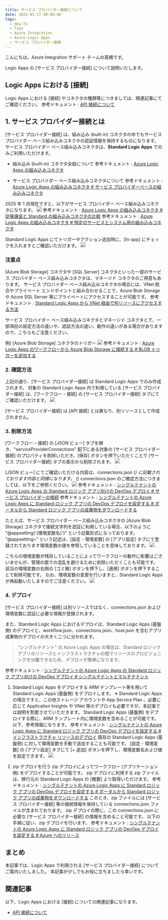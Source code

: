```yaml
---
title: サービス プロバイダー接続について
date: 2025-01-17 00:00:00
tags:
  - How-To
  - Tips
  - Azure Integration
  - Azure Logic Apps
  - サービス プロバイダー接続
---
```


こんにちは。Azure Integration サポート チームの髙橋です。

Logic Apps の [サービス プロバイダー接続] について説明いたします。

<!-- more -->

## Logic Apps における [接続]
Logic Apps における [接続] やコネクタの種類等につきましては、関連記事にてご確認ください。
参考ドキュメント : [API 接続について](https://jpazinteg.github.io/blog/LogicApps/apiConnection/)

## 1. サービス プロバイダー接続とは
[サービス プロバイダー接続] は、組み込み (built-in) コネクタの中でもサービス プロバイダー ベース組み込みコネクタの認証情報を保持するものになります。
サービス プロバイダー ベース組み込みコネクタは、**Standard Logic Apps** でのみご利用いただけます。

- 組み込み (built-in) コネクタ全般について
参考ドキュメント : [Azure Logic Apps の組み込みコネクタ](https://learn.microsoft.com/ja-jp/azure/connectors/built-in)

- サービス プロバイダー ベース組み込みコネクタについて
参考ドキュメント : [Azure Logic Apps の組み込みコネクタ # サービス プロバイダーベースの組み込みコネクタ](https://learn.microsoft.com/ja-jp/azure/connectors/built-in#service-provider-based-built-in-connectors)

2025 年 1 月現在ですと、以下がサービス プロバイダー ベース組み込みコネクタになります。
![](./seviceProviderConnection/seviceProviderConnection01.jpg)
参考ドキュメント : [Azure Logic Apps の組み込みコネクタ # 従量課金と Standard の組み込みコネクタの比較](https://learn.microsoft.com/ja-jp/azure/connectors/built-in#built-in-connectors-in-consumption-versus-standard)
参考ドキュメント : [Azure Logic Apps の組み込みコネクタ # 特定のサービスとシステム用の組み込みコネクタ](https://learn.microsoft.com/ja-jp/azure/connectors/built-in#built-in-connectors-for-specific-services-and-systems)

Standard Logic Apps にてトリガーやアクション追加時に、[In-app] にチェックを入れますとご確認いただけます。
![](./seviceProviderConnection/seviceProviderConnection02.jpg)

### 注意点
[Azure Blob Storage] コネクタや [SQL Server] コネクタといった一部のサービス プロバイダー ベース組み込みコネクタは、マネージド コネクタのご用意もあります。
サービス プロバイダー ベース組み込みコネクタの場合には、VNet 統合やプライベート エンドポイントと組み合わせることで、Azure Blob Storage や Azure SQL Server 等にプライベートにアクセスすることが可能です。
参考ドキュメント : [Standard Logic Apps から VNet 経由で別リソースにアクセスする方法](https://jpazinteg.github.io/blog/LogicApps/vnetIntergration/)

サービス プロバイダー ベース組み込みコネクタとマネージド コネクタとで、一部項目の設定方法の違いや、認証方法の違い、動作の違いがある場合がありますので、こちらもご注意ください。

例) [Azure Blob Storage] コネクタのトリガー
![](./seviceProviderConnection/seviceProviderConnection03.jpg)
参考ドキュメント : [Azure Logic Apps のワークフローから Azure Blob Storage に接続する # BLOB トリガーを追加する](https://learn.microsoft.com/ja-jp/azure/connectors/connectors-create-api-azureblobstorage?tabs=consumption#add-a-blob-trigger)

### 2. 確認方法
上記の通り、[サービス プロバイダー接続] は Standard Logic Apps でのみ作成されます。
対象の Standard Logic Apps 内で利用している [サービス プロバイダー接続] は、[ワークフロー - 接続] の [サービス プロバイダー接続] タブにてご確認いただけます。
![](./seviceProviderConnection/seviceProviderConnection04.jpg)

[サービス プロバイダー接続] は [API 接続] とは異なり、別リソースとして作成されません。

### 3. 削除方法
[ワークフロー – 接続] の [JSON ビュー] タブを開き、"serviceProviderConnections" 配下にある対象の [サービス プロバイダー接続] のプロパティを削除いただき、[保存] ボタンを押下いただくことで [サービス プロバイダー接続] タブの表示から削除されます。
![](./seviceProviderConnection/seviceProviderConnection05.jpg)

[JSON ビュー] にてご確認いただける内容は、connections.json (*) に記載されております内容と同様になります。
(*) connections.json のご確認方法につきましては、以下をご参照ください。
![](./seviceProviderConnection/seviceProviderConnection06.jpg)
参考ドキュメント : [シングルテナントの Azure Logic Apps の Standard ロジック アプリ向けの DevOps デプロイ # サービス プロバイダーの接続](https://learn.microsoft.com/ja-jp/azure/logic-apps/devops-deployment-single-tenant-azure-logic-apps#service-provider-connections)
参考ドキュメント : [シングルテナントの Azure Logic Apps に Standard ロジック アプリの DevOps デプロイを設定する # ポータルから Standard ロジック アプリの成果物をダウンロードする](https://learn.microsoft.com/ja-jp/azure/logic-apps/set-up-devops-deployment-single-tenant-azure-logic-apps?tabs=github#download-standard-logic-app-artifacts-from-portal)

たとえば、サービス プロバイダー ベース組み込みコネクタの [Azure Blob Storage] コネクタで接続文字列を認証に利用している場合、以下のように "@appsetting('{環境変数名}')" という記載形式になっております。
"@appsetting~" という記述は、[設定 - 環境変数] の [アプリ設定] タブにて登録されております環境変数の値を参照していることを意味しております。
![](./seviceProviderConnection/seviceProviderConnection07.jpg)

こちらの環境変数が残存していることによってワークフローの動作に影響はございませんが、管理の面での混乱を避けるために削除いただくことも可能です。
該当の環境変数の右側の [ゴミ箱] ボタンを押下し、[適用] ボタンを押下することで削除可能です。
なお、環境変数の変更を行いますと、Standard Logic Apps が再起動いたしますのでご注意ください。
![](./seviceProviderConnection/seviceProviderConnection08.jpg)

### 4. デプロイ
[サービス プロバイダー接続] は別リソースではなく、connections.json および環境変数に認証に必要な情報が登録されます。

また、Standard Logic Apps におけるデプロイは、Standard Logic Apps (基盤側) のデプロイと、workflow.json、connections.json、host.json を含むアプリ成果物のデプロイの大きく二つに分かれます。

> "シングルテナント" の Azure Logic Apps の場合は、Standard ロジック アプリのリソースとインフラストラクチャの間でリソースのプロビジョニングを分離できるため、デプロイが簡単になります。

参考ドキュメント : [シングルテナントの Azure Logic Apps の Standard ロジック アプリ向けの DevOps デプロイ # シングルテナントとマルチテナント](https://learn.microsoft.com/ja-jp/azure/logic-apps/devops-deployment-single-tenant-azure-logic-apps#single-tenant-versus-multi-tenant)

1. Standard Logic Apps をデプロイする
ARM テンプレート等を用いて Standard Logic Apps (基盤側) をデプロイします。
※ Standard Logic Apps の場合ですと、この他ストレージ アカウントや App Service Plan 、必要に応じて Application Insights や VNet 等のデプロイも必要ですが、本記事では説明を割愛させていただきます。
Standard Logic Apps (基盤側) をデプロイする際に、ARM テンプレート内に環境変数を含めることが可能です。
以下、参考情報になります。
参考ドキュメント : [シングルテナントの Azure Logic Apps に Standard ロジック アプリの DevOps デプロイを設定する # インフラストラクチャ リソースのデプロイ](https://learn.microsoft.com/ja-jp/azure/logic-apps/set-up-devops-deployment-single-tenant-azure-logic-apps?tabs=github#deploy-infrastructure-resources)
既存の Standard Logic Apps (基盤側) に対して環境変数を手動で追加することも可能です。
[設定 - 環境変数] の [アプリ設定] タブにて [+ 追加] ボタンを押下し、環境変数名および値を設定できます。
![](./seviceProviderConnection/seviceProviderConnection09.jpg)

2. zip デプロイを行う
zip デプロイによってワークフロー (アプリケーション側) をデプロイすることが可能です。
zip デプロイに利用する zip ファイルは、移行元の Standard Logic Apps の [概要] より取得いただけます。
参考ドキュメント : [シングルテナントの Azure Logic Apps に Standard ロジック アプリの DevOps デプロイを設定する # ポータルから Standard ロジック アプリの成果物をダウンロードする](https://learn.microsoft.com/ja-jp/azure/logic-apps/set-up-devops-deployment-single-tenant-azure-logic-apps?tabs=github#download-standard-logic-app-artifacts-from-portal)
このとき、zip ファイルには [サービス プロバイダー接続] 等の接続情報を保持している connections.json ファイルが含まれております。
zip デプロイの際に、この connections.json に必要な [サービス プロバイダー接続] の情報を含めること可能です。
以下の手順に従い、zip デプロイを行います。
参考ドキュメント : [シングルテナントの Azure Logic Apps に Standard ロジック アプリの DevOps デプロイを設定する # Azure へのリリース](https://learn.microsoft.com/ja-jp/azure/logic-apps/set-up-devops-deployment-single-tenant-azure-logic-apps?tabs=azure-cli#release-to-azure)

## まとめ
本記事では、Logic Apps で利用される [サービス プロバイダー接続] についてご案内いたしました。
本記事が少しでもお役に立ちましたら幸いです。

## 関連記事
以下、Logic Apps における [接続] についての関連記事になります。
- [API 接続について](https://jpazinteg.github.io/blog/LogicApps/apiConnection/)
